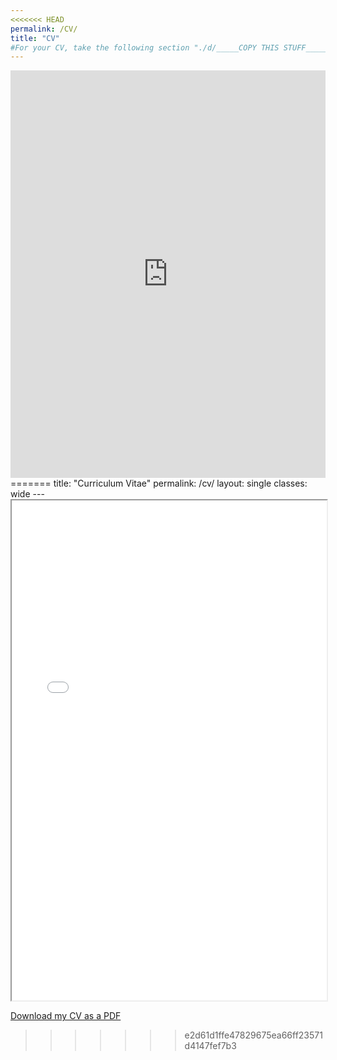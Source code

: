 ```yaml
---
<<<<<<< HEAD
permalink: /CV/
title: "CV"
#For your CV, take the following section "./d/_____COPY THIS STUFF_____/" and replace that section in the URL below.
---
```


<div style="left: 0; width: 100%; height: 0; position: relative; padding-bottom: 129.4118%;"><iframe src="https://docs.google.com/document/d/1LqdKPuWvWHZiUCJh3a7aDd2djeG5QwA0QDZFa6bj_m4/preview?usp=embed_googleplus" style="top: 0; left: 0; width: 100%; height: 100%; position: absolute; border: 0;" allowfullscreen></iframe></div>
=======
title: "Curriculum Vitae"
permalink: /cv/
layout: single
classes: wide
---

<iframe src="/files/junhochoi_cv.pdf" width="100%" height="800px"></iframe>

[Download my CV as a PDF](../files/junhochoi_cv.pdf)
>>>>>>> e2d61d1ffe47829675ea66ff23571d4147fef7b3
